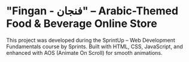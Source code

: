 ﻿# "Fingan - فنجان" – Arabic-Themed Food & Beverage Online Store
This project was developed during the SprintUp – Web Development Fundamentals course by Sprints.
Built with HTML, CSS, JavaScript, and enhanced with AOS (Animate On Scroll) for smooth animations.
